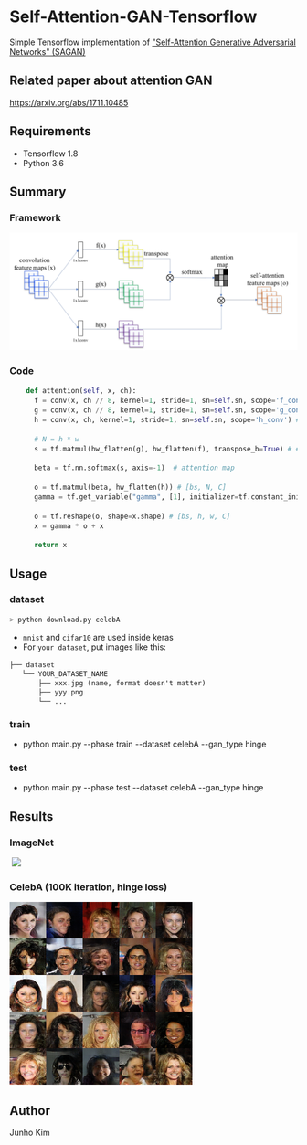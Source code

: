 # Self-Attention-GAN-Tensorflow
Simple Tensorflow implementation of ["Self-Attention Generative Adversarial Networks" (SAGAN)](https://arxiv.org/pdf/1805.08318.pdf)

## Related paper about attention GAN
https://arxiv.org/abs/1711.10485

## Requirements
* Tensorflow 1.8
* Python 3.6

## Summary
### Framework
![framework](./assests/framework.PNG)

### Code
```python
    def attention(self, x, ch):
      f = conv(x, ch // 8, kernel=1, stride=1, sn=self.sn, scope='f_conv') # [bs, h, w, c']
      g = conv(x, ch // 8, kernel=1, stride=1, sn=self.sn, scope='g_conv') # [bs, h, w, c']
      h = conv(x, ch, kernel=1, stride=1, sn=self.sn, scope='h_conv') # [bs, h, w, c]

      # N = h * w
      s = tf.matmul(hw_flatten(g), hw_flatten(f), transpose_b=True) # # [bs, N, N]

      beta = tf.nn.softmax(s, axis=-1)  # attention map

      o = tf.matmul(beta, hw_flatten(h)) # [bs, N, C]
      gamma = tf.get_variable("gamma", [1], initializer=tf.constant_initializer(0.0))

      o = tf.reshape(o, shape=x.shape) # [bs, h, w, C]
      x = gamma * o + x

      return x
```
## Usage
### dataset

```python
> python download.py celebA
```

* `mnist` and `cifar10` are used inside keras
* For `your dataset`, put images like this:

```
├── dataset
   └── YOUR_DATASET_NAME
       ├── xxx.jpg (name, format doesn't matter)
       ├── yyy.png
       └── ...
```

### train
* python main.py --phase train --dataset celebA --gan_type hinge

### test
* python main.py --phase test --dataset celebA --gan_type hinge

## Results
### ImageNet
<div align="">
   <img src="./assests/result_.png" width="420">
</div>

### CelebA (100K iteration, hinge loss)
![celebA](./assests/celebA.png)

## Author
Junho Kim
